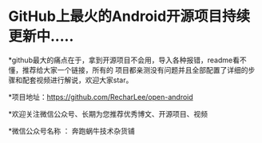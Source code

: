 # GitHub上最火的Android开源项目持续更新中.....
*github最大的痛点在于，拿到开源项目不会用，导入各种报错，readme看不懂，推荐给大家一个链接，所有的 项目都亲测没有问题并且全部配置了详细的步骤和配套视频进行解说，欢迎大家star。

*项目地址：https://github.com/RecharLee/open-android

*欢迎关注微信公众号、长期为您推荐优秀博文、开源项目、视频

*微信公众号名称 ： 奔跑蜗牛技术杂货铺
